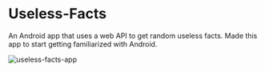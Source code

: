 # Useless-Facts
An Android app that uses a web API to get random useless facts. 
Made this app to start getting familiarized with Android.

![useless-facts-app](Useless%20Facts%20App.gif&s=100)
